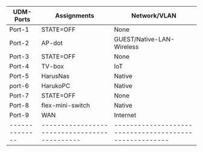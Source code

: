 | UDM-Ports      | Assignments                                  | Network/VLAN                                           |
| -------------- | -------------------------------------------- | ------------------------------------------------------ |
| Port-1         | STATE=OFF                                    | None                                                   |
| Port-2         | AP-dot                                       | GUEST/Native-LAN-Wireless                              |
| Port-3         | STATE=OFF                                    | None                                                   |
| Port-4         | TV-box                                       | IoT                                                    |
| Port-5         | HarusNas                                     | Native                                                 |
| port-6         | HarukoPC                                     | Native                                                 |
| Port-7         | STATE=OFF                                    | None                                                   |
| Port-8         | flex-mini-switch                             | Native                                                 |
| Port-9         | WAN                                          | Internet                                               |
| -------------- | -------------------------------------------- | ------------------------------------------------------ |
